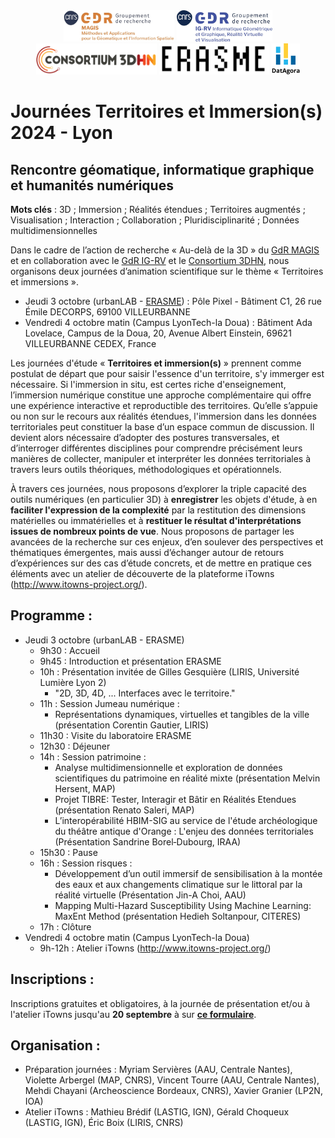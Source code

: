 <div align="center" width="70%">
 <img src="Logo-GDR_MAGIS.jpg" alt="Logo Magis" height="50pt"/> 
 <img src="Logo-GDR_IGRV.jpg" alt="Logo IGRV" height="50pt"/> 
 <img src="logo_consortium_3D_HN.png" alt="Logo Consortium 3D HN" height="50pt"/>
 <img src="logo_erasme.png" alt="Logo Erasme" height="50pt"/>
 <img src="logo_datagora.png" alt="Logo Datagora" height="50pt"/>
</div>

# Journées Territoires et Immersion(s) 2024 - Lyon

## Rencontre géomatique, informatique graphique et humanités numériques

**Mots clés** : 3D ; Immersion ; Réalités étendues ; Territoires augmentés ; Visualisation ; Interaction ; Collaboration ; Pluridisciplinarité ; Données multidimensionnelles

Dans le cadre de l’action de recherche « Au-delà de la 3D » du [GdR MAGIS](https://gdr-magis.cnrs.fr/) et en collaboration avec le [GdR IG-RV](https://gdr-igrv.fr/) et le [Consortium 3DHN](https://shs3d.hypotheses.org/), nous organisons deux journées d’animation scientifique sur le thème « Territoires et immersions ».

- Jeudi 3 octobre (urbanLAB - [ERASME](https://www.linkedin.com/company/erasme-urbanlab/)) : Pôle Pixel - Bâtiment C1, 26 rue Émile DECORPS, 69100 VILLEURBANNE
- Vendredi 4 octobre matin (Campus LyonTech-la Doua) : Bâtiment Ada Lovelace, Campus de la Doua, 20, Avenue Albert Einstein, 69621 VILLEURBANNE CEDEX, France

Les journées d'étude « **Territoires et immersion(s)** » prennent comme postulat de départ que pour saisir l'essence d'un territoire, s'y immerger est nécessaire. Si l'immersion in situ, est certes riche d'enseignement, l’immersion numérique constitue une approche complémentaire qui offre une expérience interactive et reproductible des territoires. Qu’elle s’appuie ou non sur le recours aux réalités étendues, l'immersion dans les données territoriales peut constituer la base d’un espace commun de discussion. Il devient alors nécessaire d’adopter des postures transversales, et d’interroger différentes disciplines pour comprendre précisément leurs manières de collecter, manipuler et interpréter les données territoriales à travers leurs outils théoriques, méthodologiques et opérationnels. 

À travers ces journées, nous proposons d’explorer la triple capacité des outils numériques (en particulier 3D) à **enregistrer** les objets d'étude, à en **faciliter l'expression de la complexité** par la restitution des dimensions matérielles ou immatérielles et à **restituer le résultat d'interprétations issues de nombreux points de vue**. Nous proposons de partager les avancées de la recherche sur ces enjeux, d’en soulever des perspectives et thématiques émergentes, mais aussi d’échanger autour de retours d’expériences sur des cas d’étude concrets, et de mettre en pratique ces éléments avec un atelier de découverte de la plateforme iTowns (http://www.itowns-project.org/).

## Programme :
- Jeudi 3 octobre (urbanLAB - ERASME)
  - 9h30 : Accueil
  - 9h45 : Introduction et présentation ERASME
  - 10h : Présentation invitée de Gilles Gesquière (LIRIS, Université Lumière Lyon 2)
    - "2D, 3D, 4D, ... Interfaces avec le territoire."
  - 11h : Session Jumeau numérique :
    - Représentations dynamiques, virtuelles et tangibles de la ville (présentation Corentin Gautier, LIRIS)
  - 11h30 : Visite du laboratoire ERASME
  - 12h30 : Déjeuner
  - 14h : Session patrimoine :
    - Analyse multidimensionnelle et exploration de données scientifiques du patrimoine en réalité mixte (présentation Melvin Hersent, MAP)
    - Projet TIBRE: Tester, Interagir et Bâtir en Réalités Etendues (présentation Renato Saleri, MAP)
    - L’interopérabilité HBIM-SIG au service de l'étude archéologique du théâtre antique d'Orange : L'enjeu des données territoriales (Présentation Sandrine Borel‐Dubourg, IRAA)
  - 15h30 : Pause
  - 16h : Session risques :
    - Développement d’un outil immersif de sensibilisation à la montée des eaux et aux changements climatique sur le littoral par la réalité virtuelle (Présentation Jin-A Choi, AAU)
    - Mapping Multi-Hazard Susceptibility Using Machine Learning: MaxEnt Method (présentation Hedieh Soltanpour, CITERES)
  - 17h : Clôture
- Vendredi 4 octobre matin (Campus LyonTech-la Doua)
  - 9h-12h : Atelier iTowns (http://www.itowns-project.org/)


## Inscriptions :
Inscriptions gratuites et obligatoires, à la journée de présentation et/ou à l'atelier iTowns jusqu'au **20 septembre** à sur **[ce formulaire](https://forms.gle/FisZ6rv4X45GyEKk6)**.


## Organisation :
- Préparation journées : Myriam Servières (AAU, Centrale Nantes), Violette Arbergel (MAP, CNRS), Vincent Tourre (AAU, Centrale Nantes), Mehdi Chayani (Archeoscience Bordeaux, CNRS), Xavier Granier (LP2N, IOA)
- Atelier iTowns : Mathieu Brédif (LASTIG, IGN), Gérald Choqueux (LASTIG, IGN), Éric Boix (LIRIS, CNRS)

